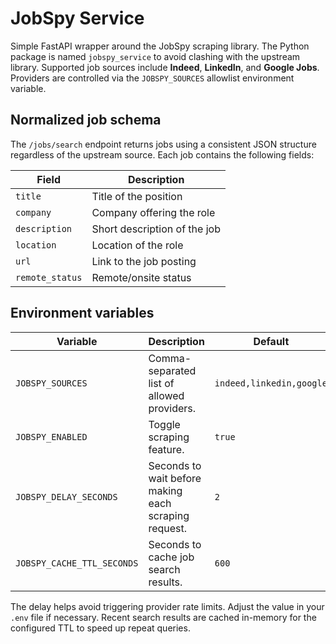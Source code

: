 # JobSpy Service

Simple FastAPI wrapper around the JobSpy scraping library. The Python package
is named `jobspy_service` to avoid clashing with the upstream library. Supported
job sources include **Indeed**, **LinkedIn**, and **Google Jobs**. Providers are
controlled via the `JOBSPY_SOURCES` allowlist environment variable.

## Normalized job schema

The `/jobs/search` endpoint returns jobs using a consistent JSON structure
regardless of the upstream source. Each job contains the following fields:

| Field          | Description                  |
|----------------|------------------------------|
| `title`        | Title of the position        |
| `company`      | Company offering the role    |
| `description`  | Short description of the job |
| `location`     | Location of the role         |
| `url`          | Link to the job posting      |
| `remote_status`| Remote/onsite status         |

## Environment variables

| Variable | Description | Default |
|----------|-------------|---------|
| `JOBSPY_SOURCES` | Comma-separated list of allowed providers. | `indeed,linkedin,google` |
| `JOBSPY_ENABLED` | Toggle scraping feature. | `true` |
| `JOBSPY_DELAY_SECONDS` | Seconds to wait before making each scraping request. | `2` |
| `JOBSPY_CACHE_TTL_SECONDS` | Seconds to cache job search results. | `600` |

The delay helps avoid triggering provider rate limits. Adjust the value in your
`.env` file if necessary. Recent search results are cached in-memory for the
configured TTL to speed up repeat queries.

